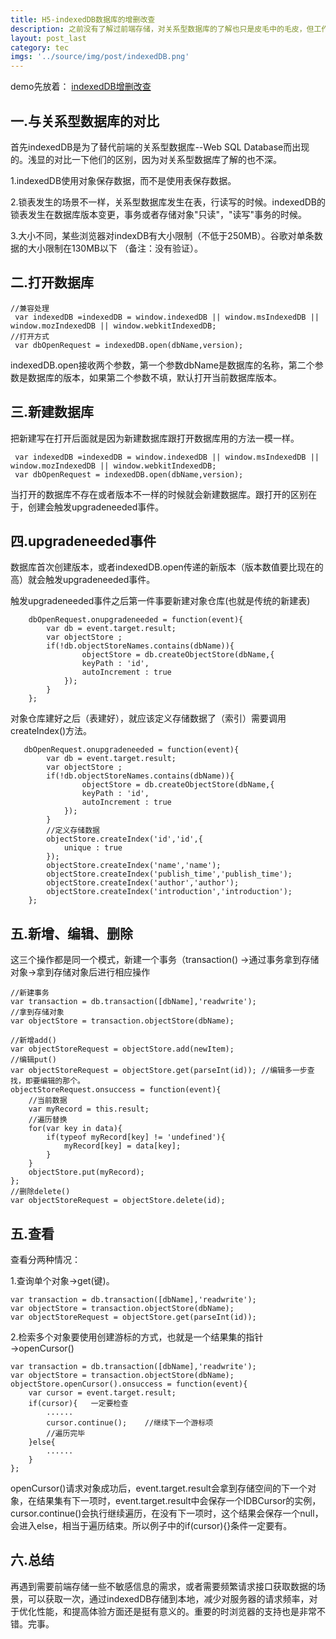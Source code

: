 ```yaml
---
title: H5-indexedDB数据库的增删改查
description: 之前没有了解过前端存储，对关系型数据库的了解也只是皮毛中的毛皮，但工作中偶尔会有经理或后端同事问:web能保存数据么？之前都是狠狠的跟人家说：亲~不可哟。了解过indexedDB之后的回答是：亲~，不仅可以存，还能增删改查呦。
layout: post_last
category: tec
imgs: '../source/img/post/indexedDB.png'
---
```

demo先放着： <a href="/test/old_test/base/indexedDB.html" target="_blank">indexedDB增删改查</a>
## 一.与关系型数据库的对比
首先indexedDB是为了替代前端的关系型数据库--Web SQL Database而出现的。浅显的对比一下他们的区别，因为对关系型数据库了解的也不深。

1.indexedDB使用对象保存数据，而不是使用表保存数据。

2.锁表发生的场景不一样，关系型数据库发生在表，行读写的时候。indexedDB的锁表发生在数据库版本变更，事务或者存储对象"只读"，"读写"事务的时候。

3.大小不同，某些浏览器对indexDB有大小限制（不低于250MB）。谷歌对单条数据的大小限制在130MB以下 （备注：没有验证）。

## 二.打开数据库
```
//兼容处理
 var indexedDB =indexedDB = window.indexedDB || window.msIndexedDB ||      window.mozIndexedDB || window.webkitIndexedDB;
//打开方式
 var dbOpenRequest = indexedDB.open(dbName,version);
```
indexedDB.open接收两个参数，第一个参数dbName是数据库的名称，第二个参数是数据库的版本，如果第二个参数不填，默认打开当前数据库版本。


## 三.新建数据库
把新建写在打开后面就是因为新建数据库跟打开数据库用的方法一模一样。

```
 var indexedDB =indexedDB = window.indexedDB || window.msIndexedDB ||      window.mozIndexedDB || window.webkitIndexedDB;
 var dbOpenRequest = indexedDB.open(dbName,version);
```
当打开的数据库不存在或者版本不一样的时候就会新建数据库。跟打开的区别在于，创建会触发upgradeneeded事件。


## 四.upgradeneeded事件
数据库首次创建版本，或者indexedDB.open传递的新版本（版本数值要比现在的高）就会触发upgradeneeded事件。

触发upgradeneeded事件之后第一件事要新建对象仓库(也就是传统的新建表)
```
    dbOpenRequest.onupgradeneeded = function(event){
    	var db = event.target.result;
        var objectStore ;
        if(!db.objectStoreNames.contains(dbName)){  
                objectStore = db.createObjectStore(dbName,{
                keyPath : 'id',
                autoIncrement : true
            });
        }
    };
```
对象仓库建好之后（表建好），就应该定义存储数据了（索引）需要调用createIndex()方法。
```
   dbOpenRequest.onupgradeneeded = function(event){
    	var db = event.target.result;
        var objectStore ;
        if(!db.objectStoreNames.contains(dbName)){
                objectStore = db.createObjectStore(dbName,{
                keyPath : 'id',
                autoIncrement : true
            });
        }
    	//定义存储数据
    	objectStore.createIndex('id','id',{
    		unique : true
    	});
    	objectStore.createIndex('name','name');
    	objectStore.createIndex('publish_time','publish_time');
    	objectStore.createIndex('author','author');
    	objectStore.createIndex('introduction','introduction');
    };
```
## 五.新增、编辑、删除
这三个操作都是同一个模式，新建一个事务（transaction() →通过事务拿到存储对象→拿到存储对象后进行相应操作
```
//新建事务
var transaction = db.transaction([dbName],'readwrite'); 
//拿到存储对象
var objectStore = transaction.objectStore(dbName);

//新增add()
var objectStoreRequest = objectStore.add(newItem);
//编辑put()
var objectStoreRequest = objectStore.get(parseInt(id)); //编辑多一步查找，即要编辑的那个。
objectStoreRequest.onsuccess = function(event){
	//当前数据
	var myRecord = this.result;
	//遍历替换
	for(var key in data){
		if(typeof myRecord[key] != 'undefined'){
			myRecord[key] = data[key];
		}
	}
	objectStore.put(myRecord);
};
//删除delete()
var objectStoreRequest = objectStore.delete(id);
```
## 五.查看
查看分两种情况：

1.查询单个对象→get(键)。
```
var transaction = db.transaction([dbName],'readwrite'); 
var objectStore = transaction.objectStore(dbName);
var objectStoreRequest = objectStore.get(parseInt(id)); 
```
2.检索多个对象要使用创建游标的方式，也就是一个结果集的指针→openCursor()
```
var transaction = db.transaction([dbName],'readwrite'); 
var objectStore = transaction.objectStore(dbName);
objectStore.openCursor().onsuccess = function(event){
	var cursor = event.target.result;
	if(cursor){   一定要检查
		......
		cursor.continue();    //继续下一个游标项
		//遍历完毕
	}else{
		......
	}
};
```
openCursor()请求对象成功后，event.target.result会拿到存储空间的下一个对象，在结果集有下一项时，event.target.result中会保存一个IDBCursor的实例，cursor.continue()会执行继续遍历，在没有下一项时，这个结果会保存一个null，会进入else，相当于遍历结束。所以例子中的if(cursor){}条件一定要有。

## 六.总结
再遇到需要前端存储一些不敏感信息的需求，或者需要频繁请求接口获取数据的场景，可以获取一次，通过indexedDB存储到本地，减少对服务器的请求频率，对于优化性能，和提高体验方面还是挺有意义的。重要的时浏览器的支持也是非常不错。完事。





